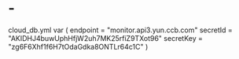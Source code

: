 # -
cloud_db.yml
var (
endpoint = "monitor.api3.yun.ccb.com"
secretId = "AKIDHJ4buwUphHfjW2uh7MK25rfiZ9TXot96"
secretKey = "zg6F6Xhf1f6H7tOdaGdka8ONTLr64c1C"
)
